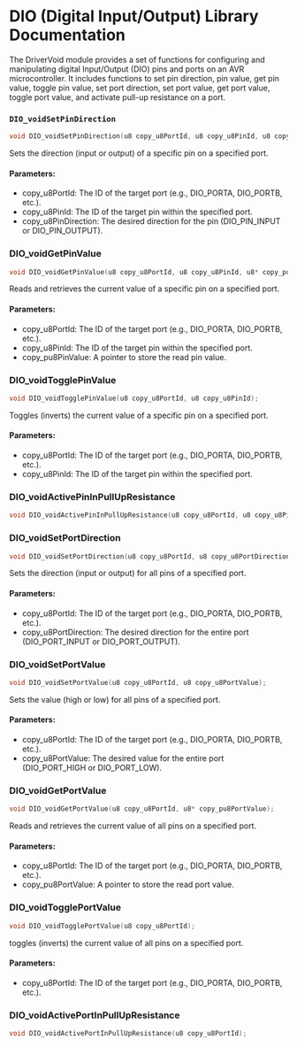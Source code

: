 # DIO (Digital Input/Output) Library Documentation
The DriverVoid module provides a set of functions for configuring and manipulating digital Input/Output (DIO) pins and ports on an AVR microcontroller. It includes functions to set pin direction, pin value, get pin value, toggle pin value, set port direction, set port value, get port value, toggle port value, and activate pull-up resistance on a port.

### `DIO_voidSetPinDirection`

```c
void DIO_voidSetPinDirection(u8 copy_u8PortId, u8 copy_u8PinId, u8 copy_u8PinDirection);
```
Sets the direction (input or output) of a specific pin on a specified port.

#### Parameters:
- copy_u8PortId: The ID of the target port (e.g., DIO_PORTA, DIO_PORTB, etc.).
- copy_u8PinId: The ID of the target pin within the specified port.
- copy_u8PinDirection: The desired direction for the pin (DIO_PIN_INPUT or DIO_PIN_OUTPUT).
### DIO_voidGetPinValue
```c
void DIO_voidGetPinValue(u8 copy_u8PortId, u8 copy_u8PinId, u8* copy_pu8PinValue);
```
Reads and retrieves the current value of a specific pin on a specified port.

#### Parameters:
- copy_u8PortId: The ID of the target port (e.g., DIO_PORTA, DIO_PORTB, etc.).
- copy_u8PinId: The ID of the target pin within the specified port.
- copy_pu8PinValue: A pointer to store the read pin value.
### DIO_voidTogglePinValue
```c
void DIO_voidTogglePinValue(u8 copy_u8PortId, u8 copy_u8PinId);
```
Toggles (inverts) the current value of a specific pin on a specified port.

#### Parameters:
- copy_u8PortId: The ID of the target port (e.g., DIO_PORTA, DIO_PORTB, etc.).
- copy_u8PinId: The ID of the target pin within the specified port.
### DIO_voidActivePinInPullUpResistance
```c
void DIO_voidActivePinInPullUpResistance(u8 copy_u8PortId, u8 copy_u8PinId);
```


### DIO_voidSetPortDirection
```c
void DIO_voidSetPortDirection(u8 copy_u8PortId, u8 copy_u8PortDirection);
```
Sets the direction (input or output) for all pins of a specified port.

#### Parameters:
- copy_u8PortId: The ID of the target port (e.g., DIO_PORTA, DIO_PORTB, etc.).
- copy_u8PortDirection: The desired direction for the entire port (DIO_PORT_INPUT or DIO_PORT_OUTPUT).
### DIO_voidSetPortValue
```c
void DIO_voidSetPortValue(u8 copy_u8PortId, u8 copy_u8PortValue);
```
Sets the value (high or low) for all pins of a specified port.

#### Parameters:
- copy_u8PortId: The ID of the target port (e.g., DIO_PORTA, DIO_PORTB, etc.).
- copy_u8PortValue: The desired value for the entire port (DIO_PORT_HIGH or DIO_PORT_LOW).
### DIO_voidGetPortValue
```c
void DIO_voidGetPortValue(u8 copy_u8PortId, u8* copy_pu8PortValue);
```
Reads and retrieves the current value of all pins on a specified port.

#### Parameters:
- copy_u8PortId: The ID of the target port (e.g., DIO_PORTA, DIO_PORTB, etc.).
- copy_pu8PortValue: A pointer to store the read port value.
### DIO_voidTogglePortValue
```c
void DIO_voidTogglePortValue(u8 copy_u8PortId);
```
toggles (inverts) the current value of all pins on a specified port.

#### Parameters:
- copy_u8PortId: The ID of the target port (e.g., DIO_PORTA, DIO_PORTB, etc.).
### DIO_voidActivePortInPullUpResistance
```c
void DIO_voidActivePortInPullUpResistance(u8 copy_u8PortId);
```
